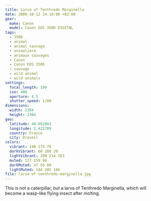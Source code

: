 ```yaml
---
title: Larva of Tenthredo Marginella
date: 2008-10-12 14:10:00 +02:00
gear:
  make: Canon
  model: Canon EOS 350D DIGITAL
tags:
  - 350D
  - animal
  - animal sauvage
  - animalière
  - animaux sauvages
  - Canon
  - Canon EOS 350D
  - sauvage
  - wild animal
  - wild animals
settings:
  focal_length: 100
  iso: 400
  aperture: 4.5
  shutter_speed: 1/80
dimensions:
  width: 2304
  height: 2304
geo:
  latitude: 48.692803
  longitude: 2.422789
  country: France
  city: Draveil
colors:
  vibrant: 148 175 78
  darkVibrant: 60 108 20
  lightVibrant: 200 214 163
  muted: 137 159 96
  darkMuted: 47 56 80
  lightMuted: 184 205 166
file: larva-of-tenthredo-marginella.jpg
---
```


This is not a caterpillar, but a larva of Tenthredo Marginella, which will become a wasp-like flying insect after molting.
